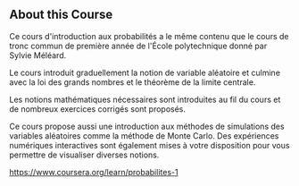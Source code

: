 ## About this Course

Ce cours d'introduction aux probabilités a le même contenu que le cours de tronc commun de première année de l'École polytechnique donné par Sylvie Méléard.

Le cours introduit graduellement la notion de variable aléatoire et culmine avec la loi des grands nombres et le théorème de la limite centrale. 

Les notions mathématiques nécessaires sont introduites au fil du cours et de nombreux exercices corrigés sont proposés.

Ce cours propose aussi une introduction aux méthodes de simulations des variables aléatoires comme la méthode de Monte Carlo. Des expériences numériques interactives sont également mises à votre disposition pour vous permettre de visualiser diverses notions.

https://www.coursera.org/learn/probabilites-1
